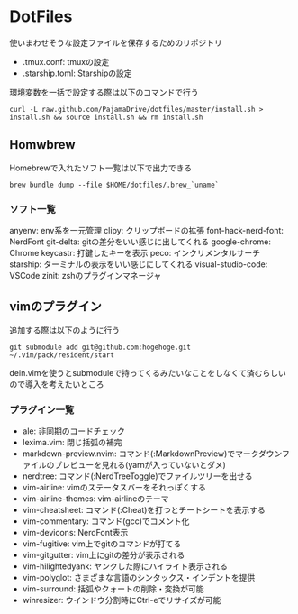 # DotFiles
使いまわせそうな設定ファイルを保存するためのリポジトリ

* .tmux.conf: tmuxの設定 
* .starship.toml: Starshipの設定

環境変数を一括で設定する際は以下のコマンドで行う

`curl -L raw.github.com/PajamaDrive/dotfiles/master/install.sh > install.sh && source install.sh && rm install.sh`

## Homwbrew
Homebrewで入れたソフト一覧は以下で出力できる

`` brew bundle dump --file $HOME/dotfiles/.brew_`uname` ``

### ソフト一覧
anyenv: env系を一元管理
clipy: クリップボードの拡張
font-hack-nerd-font: NerdFont
git-delta: gitの差分をいい感じに出してくれる
google-chrome: Chrome
keycastr: 打鍵したキーを表示
peco: インクリメンタルサーチ
starship: ターミナルの表示をいい感じにしてくれる
visual-studio-code: VSCode
zinit: zshのプラグインマネージャ

## vimのプラグイン
追加する際は以下のように行う

`git submodule add git@github.com:hogehoge.git ~/.vim/pack/resident/start`

dein.vimを使うとsubmoduleで持ってくるみたいなことをしなくて済むらしいので導入を考えたいところ

### プラグイン一覧
* ale: 非同期のコードチェック
* lexima.vim: 閉じ括弧の補完
* markdown-preview.nvim: コマンド(:MarkdownPreview)でマークダウンファイルのプレビューを見れる(yarnが入っていないとダメ)
* nerdtree: コマンド(:NerdTreeToggle)でファイルツリーを出せる
* vim-airline: vimのステータスバーをそれっぽくする
* vim-airline-themes: vim-airlineのテーマ
* vim-cheatsheet: コマンド(:Cheat)を打つとチートシートを表示する
* vim-commentary: コマンド(gcc)でコメント化
* vim-devicons: NerdFont表示
* vim-fugitive: vim上でgitのコマンドが打てる
* vim-gitgutter: vim上にgitの差分が表示される
* vim-hilightedyank: ヤンクした際にハイライト表示される
* vim-polyglot: さまざまな言語のシンタックス・インデントを提供
* vim-surround: 括弧やクォートの削除・変換が可能
* winresizer: ウインドウ分割時にCtrl-eでリサイズが可能


